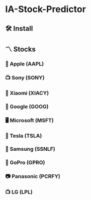 # IA-Stock-Predictor

## 🛠 Install

## 〽 Stocks

### 🍎 Apple (AAPL)

### 📺 Sony (SONY)

### 📱 Xiaomi (XIACY)

### 🔎 Google (GOOG)

### 🖥 Microsoft (MSFT)

### 🚗 Tesla (TSLA)

### 📱 Samsung (SSNLF)

### 🎥 GoPro (GPRO)

### 📷 Panasonic (PCRFY)

### 📺 LG (LPL)
